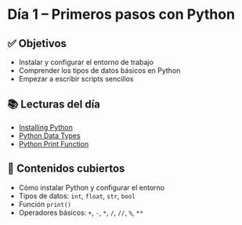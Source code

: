 # Día 1 – Primeros pasos con Python

## ✅ Objetivos
- Instalar y configurar el entorno de trabajo
- Comprender los tipos de datos básicos en Python
- Empezar a escribir scripts sencillos

## 📚 Lecturas del día

- [Installing Python](https://realpython.com/installing-python/)
- [Python Data Types](https://realpython.com/python-data-types/)
- [Python Print Function](https://realpython.com/python-print/)

## 📌 Contenidos cubiertos

- Cómo instalar Python y configurar el entorno
- Tipos de datos: `int`, `float`, `str`, `bool`
- Función `print()`
- Operadores básicos: `+`, `-`, `*`, `/`, `//`, `%`, `**`